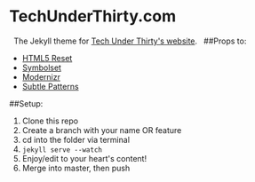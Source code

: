 TechUnderThirty.com
=========
 
The Jekyll theme for [Tech Under Thirty's website](http://techunderthirty.com).
 
##Props to:
* [HTML5 Reset](http://html5reset.org/)
* [Symbolset](http://symbolset.com/)
* [Modernizr](http://modernizr.com/)
* [Subtle Patterns](http://subtlepatterns.com/)


##Setup:
1. Clone this repo
2. Create a branch with your name OR feature
3. cd into the folder via terminal
4. `jekyll serve --watch`
5. Enjoy/edit to your heart's content!
6. Merge into master, then push
